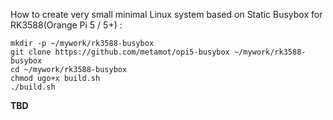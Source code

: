 How to create very small minimal Linux system based on Static Busybox for RK3588(Orange Pi 5 / 5+) :

    mkdir -p ~/mywork/rk3588-busybox
    git clone https://github.com/metamot/opi5-busybox ~/mywork/rk3588-busybox
    cd ~/mywork/rk3588-busybox
    chmod ugo+x build.sh
    ./build.sh

**TBD**
